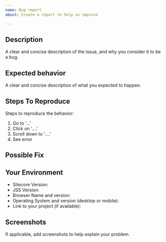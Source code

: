 ```yaml
---
name: Bug report
about: Create a report to help us improve

---
```


## Description
A clear and concise description of the issue, and why you consider it to be a bug.

## Expected behavior
A clear and concise description of what you expected to happen.

## Steps To Reproduce
Steps to reproduce the behavior:
1. Go to '...'
2. Click on '....'
3. Scroll down to '....'
4. See error

## Possible Fix
<!--- Not obligatory, but suggest a fix or reason for the bug -->

## Your Environment
<!--- Include as many relevant details about the environment you experienced the bug in -->
* Sitecore Version:
* JSS Version:
* Browser Name and version:
* Operating System and version (desktop or mobile):
* Link to your project (if available):

## Screenshots
If applicable, add screenshots to help explain your problem.
